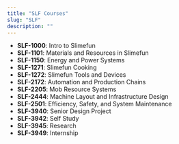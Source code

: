 ```yaml
---
title: "SLF Courses"
slug: "SLF"
description: ""
---
```


- **SLF-1000**: Intro to Slimefun
- **SLF-1101**: Materials and Resources in Slimefun
- **SLF-1150**: Energy and Power Systems
- **SLF-1271**: Slimefun Cooking
- **SLF-1272**: Slimefun Tools and Devices
- **SLF-2172**: Automation and Production Chains
- **SLF-2205**: Mob Resource Systems
- **SLF-2444**: Machine Layout and Infrastructure Design
- **SLF-2501**: Efficiency, Safety, and System Maintenance
- **SLF-3940**: Senior Design Project
- **SLF-3942**: Self Study
- **SLF-3945**: Research
- **SLF-3949**: Internship
